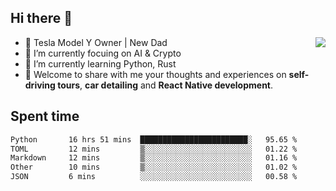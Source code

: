 ## Hi there 👋
<img align="right" src="https://github-readme-stats.vercel.app/api?username=ljunb&show_icons=true&icon_color=CE1D2D&text_color=718096&bg_color=00000000&hide_title=true&hide_border=true" />

- 🚗 Tesla Model Y Owner | New Dad
- 🔭 I’m currently focuing on AI & Crypto
- 🌱 I’m currently learning Python, Rust
- 💬 Welcome to share with me your thoughts and experiences on **self-driving tours**, **car detailing** and **React Native development**.




## Spent time
<!--START_SECTION:waka-->

```txt
Python       16 hrs 51 mins  ████████████████████████░   95.65 %
TOML         12 mins         ▒░░░░░░░░░░░░░░░░░░░░░░░░   01.22 %
Markdown     12 mins         ▒░░░░░░░░░░░░░░░░░░░░░░░░   01.16 %
Other        10 mins         ▒░░░░░░░░░░░░░░░░░░░░░░░░   01.02 %
JSON         6 mins          ░░░░░░░░░░░░░░░░░░░░░░░░░   00.58 %
```

<!--END_SECTION:waka-->
